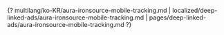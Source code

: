 {? multilang/ko-KR/aura-ironsource-mobile-tracking.md | localized/deep-linked-ads/aura-ironsource-mobile-tracking.md | pages/deep-linked-ads/aura-ironsource-mobile-tracking.md ?}
